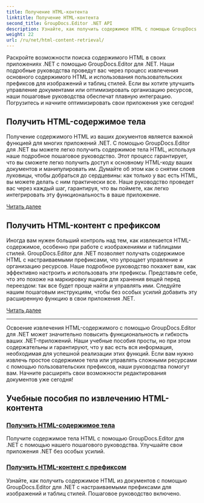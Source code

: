 ```yaml
---
title: Получение HTML-контента
linktitle: Получение HTML-контента
second_title: GroupDocs.Editor .NET API
description: Узнайте, как получить содержимое HTML с помощью GroupDocs.Editor для .NET. Включены пошаговые руководства по получению основного содержимого и пользовательских префиксов.
weight: 22
url: /ru/net/html-content-retrieval/
---
```

Раскройте возможности поиска содержимого HTML в своих приложениях .NET с помощью GroupDocs.Editor для .NET. Наши подробные руководства проведут вас через процесс извлечения основного содержимого HTML и использования пользовательских префиксов для изображений и таблиц стилей. Если вы хотите улучшить управление документами или оптимизировать организацию ресурсов, наши пошаговые руководства обеспечат плавную интеграцию. Погрузитесь и начните оптимизировать свои приложения уже сегодня!

## Получить HTML-содержимое тела

Получение содержимого HTML из ваших документов является важной функцией для многих приложений .NET. С помощью GroupDocs.Editor для .NET вы можете легко получить содержимое тела HTML, используя наше подробное пошаговое руководство. Этот процесс гарантирует, что вы сможете легко получить доступ к основному HTML-коду ваших документов и манипулировать им. Думайте об этом как о снятии слоев луковицы, чтобы добраться до сердцевины: как только у вас есть HTML, вы можете делать с ним практически все. Наше руководство проведет вас через каждый шаг, гарантируя, что вы поймете, как легко интегрировать эту функциональность в ваше приложение.

[Читать далее](./retrieve-html-body-content/)

## Получить HTML-контент с префиксом

Иногда вам нужен больший контроль над тем, как извлекается HTML-содержимое, особенно при работе с изображениями и таблицами стилей. GroupDocs.Editor для .NET позволяет получать содержимое HTML с настраиваемыми префиксами, что упрощает управление и организацию ресурсов. Наше подробное руководство покажет вам, как эффективно настроить и использовать эти префиксы. Представьте себе, что это похоже на маркировку ящиков для хранения вещей перед переездом: так все будет проще найти и управлять ими. Следуйте нашим пошаговым инструкциям, чтобы без особых усилий добавить эту расширенную функцию в свои приложения .NET.

[Читать далее](./retrieve-html-content-with-prefix/)

---

Освоение извлечения HTML-содержимого с помощью GroupDocs.Editor для .NET может значительно повысить функциональность и гибкость ваших .NET-приложений. Наши учебные пособия просты, но при этом содержательны и гарантируют, что у вас есть вся информация, необходимая для успешной реализации этих функций. Если вам нужно извлечь простое содержимое тела или управлять сложными ресурсами с помощью пользовательских префиксов, наши руководства помогут вам. Начните расширять свои возможности редактирования документов уже сегодня!
## Учебные пособия по извлечению HTML-контента
### [Получить HTML-содержимое тела](./retrieve-html-body-content/)
Получите содержимое тела HTML с помощью GroupDocs.Editor для .NET с помощью нашего пошагового руководства. Улучшайте свои приложения .NET без особых усилий.
### [Получить HTML-контент с префиксом](./retrieve-html-content-with-prefix/)
Узнайте, как получить содержимое HTML из документов с помощью GroupDocs.Editor для .NET с настраиваемыми префиксами для изображений и таблиц стилей. Пошаговое руководство включено.